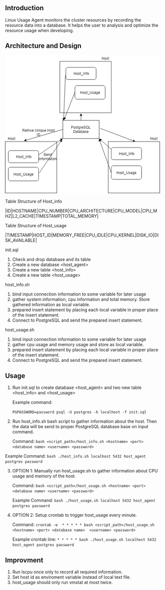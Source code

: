﻿
## Introduction
Linux Usage Agent monitors the cluster resources by recording the resource data into a database. It helps the user to analysis and optimize the resource usage when developing. 

## Architecture and Design
![Architecture Diagram](https://github.com/vincentni-jrvs/Linux-Usage-Agent/blob/master/Architecture_Diagram.png)

Table Structure of Host_info 

|ID|HOSTNAME|CPU_NUMBER|CPU_ARCHITECTURE|CPU_MODEL|CPU_MHZ|L2_CACHE|TIMESTAMP|TOTAL_MEMORY|

Table Structure of Host_usage

|TIMESTAMP|HOST_ID|MEMORY_FREE|CPU_IDLE|CPU_KERNEL|DISK_IO|DISK_AVAILABLE|

init.sql

1) Check and drop database and its table
2) Create a new database <host_agent>
3) Create a new table <host_info>
4) Create a new table <host_usage>

host_info.sh

1) bind input connection information to some variable for later usage
2) gather system information, cpu information and total memory. Store gathered information as local variable.
3) prepared insert statement by placing each local variable in proper place of the insert statement.
4) Connect to PostgreSQL and send the prepared insert statement.

host_usage.sh
1) bind input connection information to some variable for later usage
2) gather cpu usage and memory usage and store as local variable.
3) prepared insert statement by placing each local variable in proper place of the insert statement.
4) Connect to PostgreSQL and send the prepared insert statement.

## Usage

1) Run init.sql to create database <host_agent> and two new table <host_info> and <host_usage>

	Example command: 

	`PGPASSWORD=password psql -U postgres -h localhost -f init.sql`

2) Run host_info.sh bash script to gather information about the host. Then the data will be send to proper PostgreSQL database base on input command.

	

	Command: `bash <script_path>/host_info.sh <hostname> <port> <database name> <username> <password>`

Example Command:  `bash ./host_info.sh localhost 5432 host_agent postgres password`

3) OPTION 1: Manually run host_usage.sh to gather information about CPU usage and memory of the host.

	Command: `bash <script_path>/host_usage.sh <hostname> <port> <database name> <username> <password>`

	Example Command: `bash ./host_usage.sh localhost 5432 host_agent postgres password`

4) OPTION 2: Setup crontab to trigger host_usage every minute.

	Command: 
`crontab -e  * * * * * bash <script_path>/host_usage.sh <hostname> <port> <database name>  <username> <password>`

	Example crontab line: `* * * * * bash ./host_usage.sh localhost 5432 host_agent postgres password`


## Improvment

1) Run lscpu once only to record all required information.
2) Set host id as enviroment variable instead of local text file.
3) host_usage should only run vmstat at most twice.
